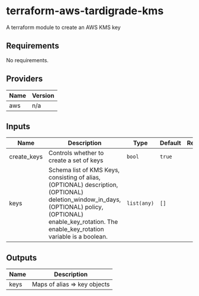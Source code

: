 # terraform-aws-tardigrade-kms

A terraform module to create an AWS KMS key


<!-- BEGIN TFDOCS -->
## Requirements

No requirements.

## Providers

| Name | Version |
|------|---------|
| aws | n/a |

## Inputs

| Name | Description | Type | Default | Required |
|------|-------------|------|---------|:--------:|
| create\_keys | Controls whether to create a set of keys | `bool` | `true` | no |
| keys | Schema list of KMS Keys, consisting of alias, (OPTIONAL) description, (OPTIONAL) deletion\_window\_in\_days, (OPTIONAL) policy, (OPTIONAL) enable\_key\_rotation. The enable\_key\_rotation variable is a boolean. | `list(any)` | `[]` | no |

## Outputs

| Name | Description |
|------|-------------|
| keys | Maps of alias => key objects |

<!-- END TFDOCS -->
